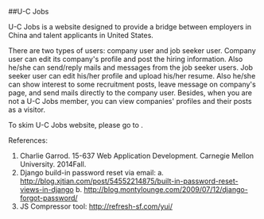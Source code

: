 ##U-C Jobs

U-C Jobs is a website designed to provide a bridge between employers in China and talent applicants in United States.

There are two types of users: company user and job seeker user. 
Company user can edit its company's profile and post the hiring information. Also he/she can send/reply mails and messages from the job seeker users.
Job seeker user can edit his/her profile and upload his/her resume. Also he/she can show interest to some recruitment posts, leave message on company's page, and send mails directly to the company user.
Besides, when you are not a U-C Jobs member, you can view companies' profiles and their posts as a visitor.

To skim U-C Jobs website, please go to .

References:

1. Charlie Garrod. 15-637 Web Application Development. Carnegie Mellon University. 2014Fall.
2. Django build-in password reset via email: 
a. http://blog.xjtian.com/post/54552214875/built-in-password-reset-views-in-django
b. http://blog.montylounge.com/2009/07/12/django-forgot-password/
3. JS Compressor tool: http://refresh-sf.com/yui/ 

